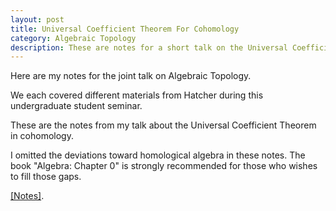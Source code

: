 ```yaml
---
layout: post
title: Universal Coefficient Theorem For Cohomology
category: Algebraic Topology
description: These are notes for a short talk on the Universal Coefficient Theorem
---
```


Here are my notes for the joint talk on Algebraic Topology.

We each covered different materials from Hatcher during this undergraduate student seminar.

These are the notes from my talk about the Universal Coefficient Theorem in cohomology.

I omitted the deviations toward homological algebra in these notes.
The book "Algebra: Chapter 0" is strongly recommended for those who wishes to fill those gaps.

<a href="/docs/Universal_Coefficient_Thm_for_Cohomology.pdf">[Notes]</a>.


